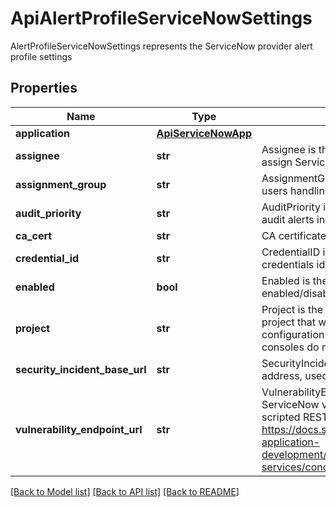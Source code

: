 # ApiAlertProfileServiceNowSettings

AlertProfileServiceNowSettings represents the ServiceNow provider alert profile settings

## Properties
Name | Type | Description | Notes
------------ | ------------- | ------------- | -------------
**application** | [**ApiServiceNowApp**](ApiServiceNowApp.md) |  | [optional] 
**assignee** | **str** | Assignee is the ServiceNow user to whom will assign ServiceNow incidents\\items.  | [optional] 
**assignment_group** | **str** | AssignmentGroup is the ServiceNow group of users handling security incidents.  | [optional] 
**audit_priority** | **str** | AuditPriority is the priority at which to set audit alerts in security incidents.  | [optional] 
**ca_cert** | **str** | CA certificate for on-premise ssl (optional).  | [optional] 
**credential_id** | **str** | CredentialID is the ServiceNow authentication credentials id.  | [optional] 
**enabled** | **bool** | Enabled is the ServiceNow provider enabled/disabled indicator.  | [optional] 
**project** | **str** | Project is the name of the prisma compute project that was used to generate this configuration. It&#39;s required as secondary consoles do not store their project name.  | [optional] 
**security_incident_base_url** | **str** | SecurityIncidentBaseURL is the ServiceNow address, used to send security incidents.  | [optional] 
**vulnerability_endpoint_url** | **str** | VulnerabilityEndpointURL to report ServiceNow vulnerabilities, customer defined scripted REST API, see: https://docs.servicenow.com/bundle/orlando-application-development/page/integrate/custom-web-services/concept/c_CustomWebServices.html.  | [optional] 

[[Back to Model list]](../README.md#documentation-for-models) [[Back to API list]](../README.md#documentation-for-api-endpoints) [[Back to README]](../README.md)


